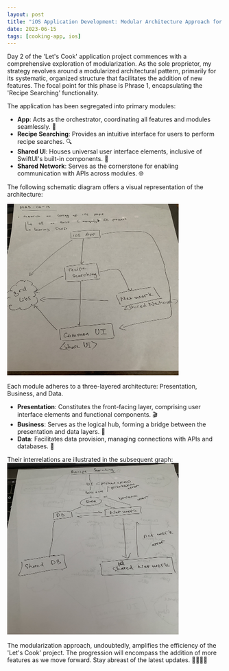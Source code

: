 ```yaml
---
layout: post
title: "iOS Application Development: Modular Architecture Approach for 'Let's Cook' 📱🏗️"
date: 2023-06-15
tags: [cooking-app, ios]
---
```


Day 2 of the 'Let's Cook' application project commences with a comprehensive exploration of modularization. As the sole proprietor, my strategy revolves around a modularized architectural pattern, primarily for its systematic, organized structure that facilitates the addition of new features. The focal point for this phase is Phrase 1, encapsulating the 'Recipe Searching' functionality.

The application has been segregated into primary modules:

- **App**: Acts as the orchestrator, coordinating all features and modules seamlessly. 🎼
- **Recipe Searching**: Provides an intuitive interface for users to perform recipe searches. 🔍
- **Shared UI**: Houses universal user interface elements, inclusive of SwiftUI's built-in components. 🧰
- **Shared Network**: Serves as the cornerstone for enabling communication with APIs across modules. 🌐

The following schematic diagram offers a visual representation of the architecture:

<img src="/assets/images/ios-architecture.jpg" width="400" height="400" alt="Architecture">

Each module adheres to a three-layered architecture: Presentation, Business, and Data.

- **Presentation**: Constitutes the front-facing layer, comprising user interface elements and functional components. 🎬
- **Business**: Serves as the logical hub, forming a bridge between the presentation and data layers. 💼
- **Data**: Facilitates data provision, managing connections with APIs and databases. 💾

Their interrelations are illustrated in the subsequent graph:  
<img src="/assets/images/ios-project-structure.jpg" width="400" height="400" alt="Project Structure">

The modularization approach, undoubtedly, amplifies the efficiency of the 'Let's Cook' project. The progression will encompass the addition of more features as we move forward. Stay abreast of the latest updates. 👨‍🍳📲🚀
